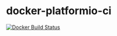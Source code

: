 # docker-platformio-ci

[![Docker Build Status](https://img.shields.io/docker/build/sergiusthebest/platformio-ci.svg)](https://hub.docker.com/r/sergiusthebest/platformio-ci)
